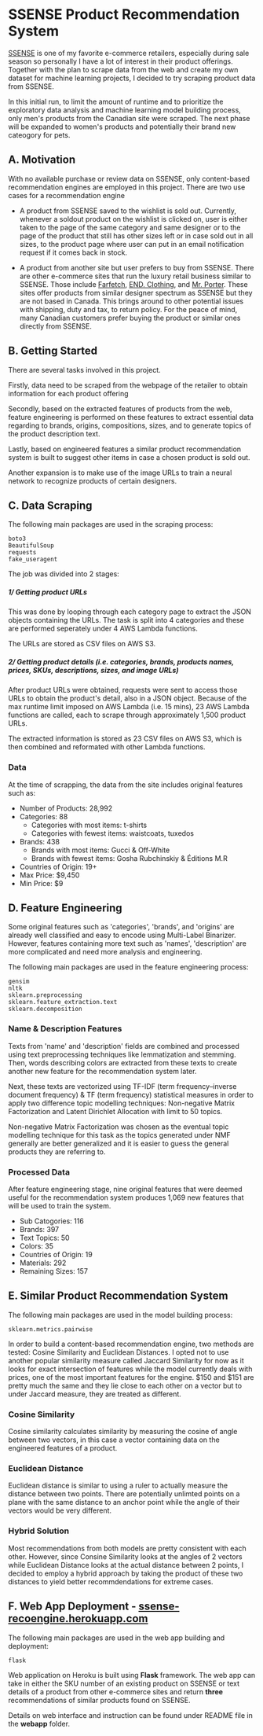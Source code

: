 # SSENSE Product Recommendation System

[SSENSE](https://www.ssense.com/en-ca) is one of my favorite e-commerce retailers, especially during sale season so personally I have a lot of interest in their product offerings. Together with the plan to scrape data from the web and create my own dataset for machine learning projects, I decided to try scraping product data from SSENSE. 

In this initial run, to limit the amount of runtime and to prioritize the exploratory data analysis and machine learning model building process, only men's products from the Canadian site were scraped. The next phase will be expanded to women's products and potentially their brand new cateogory for pets.

## A. Motivation

With no available purchase or review data on SSENSE, only content-based recommendation engines are employed in this project. There are two use cases for a recommendation engine

* A product from SSENSE saved to the wishlist is sold out. Currently, whenever a soldout product on the wishlist is clicked on, user is either taken to the page of the same category and same designer or to the page of the product that still has other sizes left or in case sold out in all sizes, to the product page where user can put in an email notification request if it comes back in stock.

* A product from another site but user prefers to buy from SSENSE. There are other e-commerce sites that run the luxury retail business similar to SSENSE. Those include [Farfetch](https://www.farfetch.com), [END. Clothing](https://www.endclothing.com), and [Mr. Porter](https://www.mrporter.com). These sites offer products from similar designer spectrum as SSENSE but they are not based in Canada. This brings around to other potential issues with shipping, duty and tax, to return policy. For the peace of mind, many Canadian customers prefer buying the product or similar ones directly from SSENSE.

## B. Getting Started

There are several tasks involved in this project.

Firstly, data need to be scraped from the webpage of the retailer to obtain information for each product offering

Secondly, based on the extracted features of products from the web, feature engineering is performed on these features to extract essential data regarding to brands, origins, compositions, sizes, and to generate topics of the product description text.

Lastly, based on engineered features a similar product recommendation system is built to suggest other items in case a chosen product is sold out.

Another expansion is to make use of the image URLs to train a neural network to recognize products of certain designers.

## C. Data Scraping

The following main packages are used in the scraping process:

```
boto3
BeautifulSoup
requests
fake_useragent
```

The job was divided into 2 stages: 

##### 1/ Getting product URLs

This was done by looping through each category page to extract the JSON objects containing the URLs. The task is split into 4 categories and these are performed seperately under 4 AWS Lambda functions.

The URLs are stored as CSV files on AWS S3.

##### 2/ Getting product details (i.e. categories, brands, products names, prices, SKUs, descriptions, sizes, and image URLs)

After product URLs were obtained, requests were sent to access those URLs to obtain the product's detail, also in a JSON object. Because of the max runtime limit imposed on AWS Lambda (i.e. 15 mins), 23 AWS Lambda functions are called, each to scrape through approximately 1,500 product URLs.

The extracted information is stored as 23 CSV files on AWS S3, which is then combined and reformated with other Lambda functions.

### Data

At the time of scrapping, the data from the site includes original features such as:

* Number of Products: 28,992
* Categories: 88
  * Categories with most items: t-shirts
  * Categories with fewest items: waistcoats, tuxedos
* Brands: 438
  * Brands with most items: Gucci & Off-White
  * Brands with fewest items: Gosha Rubchinskiy & Éditions M.R
* Countries of Origin: 19+
* Max Price: $9,450
* Min Price: $9

## D. Feature Engineering

Some original features such as 'categories', 'brands', and 'origins' are already well classified and easy to encode using Multi-Label Binarizer. However, features containing more text such as 'names', 'description' are more complicated and need more analysis and engineering.

The following main packages are used in the feature engineering process:

```
gensim
nltk
sklearn.preprocessing
sklearn.feature_extraction.text
sklearn.decomposition
```

### Name & Description Features

Texts from 'name' and 'description' fields are combined and processed using text preprocessing techniques like lemmatization and stemming. Then, words describing colors are extracted from these texts to create another new feature for the recommendation system later.

Next, these texts are vectorized using TF-IDF (term frequency–inverse document frequency) & TF (term frequency) statistical measures in order to apply two difference topic modelling techniques: Non-negative Matrix Factorization and Latent Dirichlet Allocation with limit to 50 topics.

Non-negative Matrix Factorization was chosen as the eventual topic modelling technique for this task as the topics generated under NMF generally are better generalized and it is easier to guess the general products they are referring to.

### Processed Data

After feature engineering stage, nine original features that were deemed useful for the recommendation system produces 1,069 new features that will be used to train the system.

* Sub Catogories: 116
* Brands: 397
* Text Topics: 50
* Colors: 35
* Countries of Origin: 19
* Materials: 292
* Remaining Sizes: 157

## E. Similar Product Recommendation System
The following main packages are used in the model building process:

```
sklearn.metrics.pairwise
```

In order to build a content-based recommendation engine, two methods are tested: Cosine Similarity and Euclidean Distances. I opted not to use another popular similarity measure called Jaccard Similarity for now as it looks for exact intersection of features while the model currently deals with prices, one of the most important features for the engine. $150 and $151 are pretty much the same and they lie close to each other on a vector but to under Jaccard measure, they are treated as different. 

### Cosine Similarity
Cosine similarity calculates similarity by measuring the cosine of angle between two vectors, in this case a vector containing data on the engineered features of a product.

### Euclidean Distance
Euclidean distance is similar to using a ruler to actually measure the distance between two points. There are potentially unlimted points on a plane with the same distance to an anchor point while the angle of their vectors would be very different.

### Hybrid Solution
Most recommendations from both models are pretty consistent with each other. However, since Consine Similarity looks at the angles of 2 vectors while Euclidean Distance looks at the actual distance between 2 points, I decided to employ a hybrid approach by taking the product of these two distances to yield better recommdendations for extreme cases.

## F. Web App Deployment - [ssense-recoengine.herokuapp.com](https://ssense-recoengine.herokuapp.com/)

The following main packages are used in the web app building and deployment:

```
flask
```

Web application on Heroku is built using **Flask** framework. The web app can take in either the SKU number of an existing product on SSENSE or text details of a product from other e-commerce sites and return **three** recommendations of similar products found on SSENSE. 

Details on web interface and instruction can be found under README file in the **webapp** folder.
